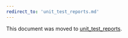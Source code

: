```yaml
---
redirect_to: 'unit_test_reports.md'
---
```


This document was moved to [unit_test_reports](unit_test_reports.md).
